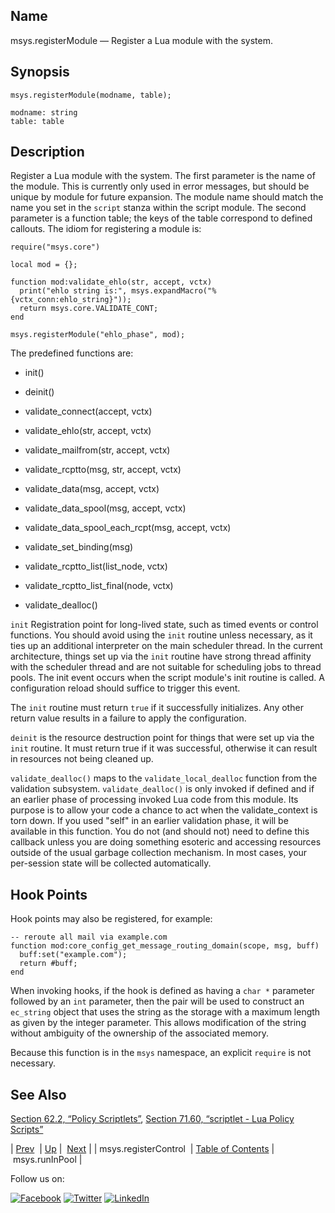 <a name="lua.ref.msys.registerModule"></a>
## Name

msys.registerModule — Register a Lua module with the system.

<a name="idp16300352"></a>
## Synopsis

`msys.registerModule(modname, table);`

```
modname: string
table: table
```
<a name="idp16303344"></a>
## Description

Register a Lua module with the system. The first parameter is the name of the module. This is currently only used in error messages, but should be unique by module for future expansion. The module name should match the name you set in the `script` stanza within the script module. The second parameter is a function table; the keys of the table correspond to defined callouts. The idiom for registering a module is:

```
require("msys.core")

local mod = {};

function mod:validate_ehlo(str, accept, vctx)
  print("ehlo string is:", msys.expandMacro("%{vctx_conn:ehlo_string}"));
  return msys.core.VALIDATE_CONT;
end

msys.registerModule("ehlo_phase", mod);
```

The predefined functions are:

*   init()

*   deinit()

*   validate_connect(accept, vctx)

*   validate_ehlo(str, accept, vctx)

*   validate_mailfrom(str, accept, vctx)

*   validate_rcptto(msg, str, accept, vctx)

*   validate_data(msg, accept, vctx)

*   validate_data_spool(msg, accept, vctx)

*   validate_data_spool_each_rcpt(msg, accept, vctx)

*   validate_set_binding(msg)

*   validate_rcptto_list(list_node, vctx)

*   validate_rcptto_list_final(node, vctx)

*   validate_dealloc()

`init` Registration point for long-lived state, such as timed events or control functions. You should avoid using the `init` routine unless necessary, as it ties up an additional interpreter on the main scheduler thread. In the current architecture, things set up via the `init` routine have strong thread affinity with the scheduler thread and are not suitable for scheduling jobs to thread pools. The init event occurs when the script module's init routine is called. A configuration reload should suffice to trigger this event.

The `init` routine must return `true` if it successfully initializes. Any other return value results in a failure to apply the configuration.

`deinit` is the resource destruction point for things that were set up via the `init` routine. It must return true if it was successful, otherwise it can result in resources not being cleaned up.

`validate_dealloc()` maps to the `validate_local_dealloc` function from the validation subsystem. `validate_dealloc()` is only invoked if defined and if an earlier phase of processing invoked Lua code from this module. Its purpose is to allow your code a chance to act when the validate_context is torn down. If you used "self" in an earlier validation phase, it will be available in this function. You do not (and should not) need to define this callback unless you are doing something esoteric and accessing resources outside of the usual garbage collection mechanism. In most cases, your per-session state will be collected automatically.

## Hook Points

Hook points may also be registered, for example:

```
-- reroute all mail via example.com
function mod:core_config_get_message_routing_domain(scope, msg, buff)
  buff:set("example.com");
  return #buff;
end
```

When invoking hooks, if the hook is defined as having a `char *` parameter followed by an `int` parameter, then the pair will be used to construct an `ec_string` object that uses the string as the storage with a maximum length as given by the integer parameter. This allows modification of the string without ambiguity of the ownership of the associated memory.

Because this function is in the `msys` namespace, an explicit `require` is not necessary.

<a name="idp16332976"></a>
## See Also

[Section 62.2, “Policy Scriptlets”](implementing.policy.scriptlets.php "62.2. Policy Scriptlets"), [Section 71.60, “scriptlet - Lua Policy Scripts”](modules.scriptlet.php "71.60. scriptlet - Lua Policy Scripts")

| [Prev](lua.ref.msys.registerControl.php)  | [Up](lua.function.details.php) |  [Next](lua.ref.msys.runinpool.php) |
| msys.registerControl  | [Table of Contents](index.php) |  msys.runInPool |

Follow us on:

[![Facebook](https://support.messagesystems.com/images/icon-facebook.png)](http://www.facebook.com/messagesystems) [![Twitter](https://support.messagesystems.com/images/icon-twitter.png)](http://twitter.com/#!/MessageSystems) [![LinkedIn](https://support.messagesystems.com/images/icon-linkedin.png)](http://www.linkedin.com/company/message-systems)